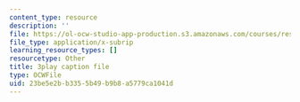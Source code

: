 ```yaml
---
content_type: resource
description: ''
file: https://ol-ocw-studio-app-production.s3.amazonaws.com/courses/res-ll-005-mathematics-of-big-data-and-machine-learning-january-iap-2020/23be5e2bb3355b49b9b8a5779ca1041d_WkYdi40yNwY.vtt
file_type: application/x-subrip
learning_resource_types: []
resourcetype: Other
title: 3play caption file
type: OCWFile
uid: 23be5e2b-b335-5b49-b9b8-a5779ca1041d
---
```

